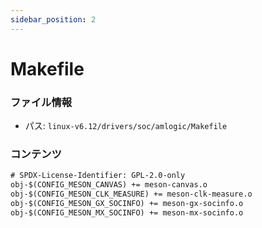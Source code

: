 ```yaml
---
sidebar_position: 2
---
```

# Makefile

### ファイル情報

- パス: `linux-v6.12/drivers/soc/amlogic/Makefile`

### コンテンツ

```txt
# SPDX-License-Identifier: GPL-2.0-only
obj-$(CONFIG_MESON_CANVAS) += meson-canvas.o
obj-$(CONFIG_MESON_CLK_MEASURE) += meson-clk-measure.o
obj-$(CONFIG_MESON_GX_SOCINFO) += meson-gx-socinfo.o
obj-$(CONFIG_MESON_MX_SOCINFO) += meson-mx-socinfo.o

```
